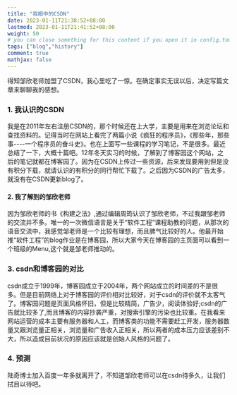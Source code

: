```yaml
---
title: "我眼中的CSDN"
date: 2023-01-11T21:38:52+08:00
lastmod: 2023-01-11T21:41:52+08:00
weight: 50
# you can close something for this content if you open it in config.toml.
tags: ["blog","history"]
comment: true
mathjax: false
---
```


得知邹欣老师加盟了CSDN，我心里吃了一惊。在确定事实无误以后，决定写篇文章来聊聊我的感想。


### 1. 我认识的CSDN

我是在2011年左右注册CSDN的，那个时候还在上大学，主要是用来在浏览论坛和查找资料的。记得当时在网站上看完了两篇小说《疯狂的程序员》，《那些年，那些事----一个程序员的奋斗史》。也在上面写一些课程的学习笔记，不是很多。最近总结了一下，大概十篇吧。12年冬天实习的时候，了解到了博客园这个网站，之后的笔记就都在博客园了。因为在CSDN上传过一些资源，后来发现要用到但是没有积分下载，就请认识的有积分的同行帮忙下载了。之后因为CSDN的广告太多，就没有在CSDN更新blog了。


#### 2. 我了解到的邹欣老师

因为邹欣老师的书《构建之法》,通过编辑周筠认识了邹欣老师，不过我跟邹老师的交流并不多。唯一的一次微信语言是关于“软件工程”课程助教的问题，从那次的语音交流中，我感觉邹老师是一个比较有理想，而且脾气比较好的人。他最开始推“软件工程”的blog作业是在博客园，所以大家今天在博客园的主页面可以看到一个班级的Menu,这个就是邹老师推动的。

### 3. csdn和博客园的对比

csdn成立于1999年，博客园成立于2004年，两个网站成立的时间差的不是很多。但是目前网络上对于博客园的评价相对比较好，对于csdn的评价就不太客气了。博客园问题是页面风格怀旧，但是比较精简，广告少，阅读体验好;csdn的广告就比较多了,而且博客的内容抄袭严重，对搜索引擎的污染也比较重。在我看来网站运营的成本主要有服务器和人工，而博客类的功能不需要赶工开发，服务器数量又跟浏览量正相关，浏览量和广告收入正相关，所以两者的成本压力应该差别不大，所以造成目前状况的原因应该就是创始人风格的问题了。

### 4. 预测

陆奇博士加入百度一年多就离开了，不知道邹欣老师可以在csdn待多久，让我们拭目以待吧。


